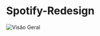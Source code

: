 # Spotify-Redesign

![Visão Geral](https://cdn.discordapp.com/attachments/771766413563002920/936424464047026196/127.0.0.1_5500_index.html_usernameLoginafasfsapasswordLoginasfasfasfas.png)
